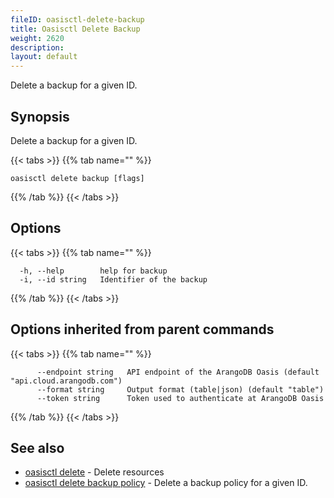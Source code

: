 ```yaml
---
fileID: oasisctl-delete-backup
title: Oasisctl Delete Backup
weight: 2620
description: 
layout: default
---
```

Delete a backup for a given ID.

## Synopsis

Delete a backup for a given ID.

{{< tabs >}}
{{% tab name="" %}}
```
oasisctl delete backup [flags]
```
{{% /tab %}}
{{< /tabs >}}

## Options

{{< tabs >}}
{{% tab name="" %}}
```
  -h, --help        help for backup
  -i, --id string   Identifier of the backup
```
{{% /tab %}}
{{< /tabs >}}

## Options inherited from parent commands

{{< tabs >}}
{{% tab name="" %}}
```
      --endpoint string   API endpoint of the ArangoDB Oasis (default "api.cloud.arangodb.com")
      --format string     Output format (table|json) (default "table")
      --token string      Token used to authenticate at ArangoDB Oasis
```
{{% /tab %}}
{{< /tabs >}}

## See also

* [oasisctl delete]()	 - Delete resources
* [oasisctl delete backup policy](oasisctl-delete-backup-policy)	 - Delete a backup policy for a given ID.

